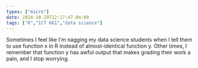 ```yaml
---
types: ["micro"]
date: 2024-10-29T12:17:47-04:00
tags: ["R","ICT 661","data science"]
---
```

Sometimes I feel like I'm nagging my data science students when I tell them to use function x in R instead of almost-identical function y. Other times, I remember that function y has awful output that makes grading their work a pain, and I stop worrying.
